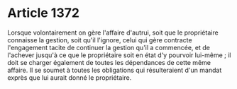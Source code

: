 # Article 1372

Lorsque volontairement on gère l'affaire d'autrui, soit que le propriétaire connaisse la gestion, soit qu'il l'ignore, celui qui gère contracte l'engagement tacite de continuer la gestion qu'il a commencée, et de l'achever jusqu'à ce que le propriétaire soit en état d'y pourvoir lui-même ; il doit se charger également de toutes les dépendances de cette même affaire.   Il se soumet à toutes les obligations qui résulteraient d'un mandat exprès que lui aurait donné le propriétaire.